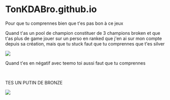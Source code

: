 # TonKDABro.github.io
<html>
  <head> Pour que tu comprennes bien que t'es pas bon à ce jeux <head/>
    <body>
      <br>     
      <p> Quand t'as un pool de champion constituer de 3 champions broken et que t'as plus de game jouer sur un perso en ranked que j'en ai sur mon compte depuis sa création, mais que tu stuck faut que tu comprennes que t'es silver </p>
      <img src="https://i.ytimg.com/vi/SoYDqLOIuVw/hqdefault.jpg"/>
      <br>     
      <p> Quand t'es en négatif avec teemo toi aussi faut que tu comprennes </p>
      <br>
      <p> TES UN PUTIN DE BRONZE </p>
      <img src="https://i.pinimg.com/474x/8d/91/17/8d911789fe0c87bee1b7ff3025b3a2da--fan-art-bronze.jpg"/>
      </body>
</html>

